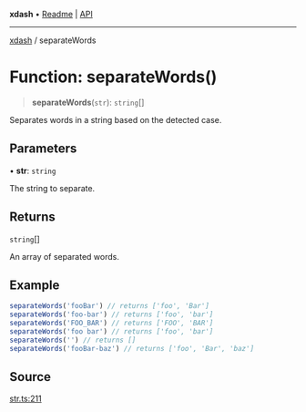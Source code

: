 **xdash** • [Readme](../README.md) \| [API](../globals.md)

***

[xdash](../README.md) / separateWords

# Function: separateWords()

> **separateWords**(`str`): `string`[]

Separates words in a string based on the detected case.

## Parameters

• **str**: `string`

The string to separate.

## Returns

`string`[]

An array of separated words.

## Example

```ts
separateWords('fooBar') // returns ['foo', 'Bar']
separateWords('foo-bar') // returns ['foo', 'bar']
separateWords('FOO_BAR') // returns ['FOO', 'BAR']
separateWords('foo bar') // returns ['foo', 'bar']
separateWords('') // returns []
separateWords('fooBar-baz') // returns ['foo', 'Bar', 'baz']
```

## Source

[str.ts:211](https://github.com/shtse8/xdash/blob/55c7e43/src/str.ts#L211)
